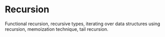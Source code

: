 # Recursion

Functional recursion, recursive types, iterating over data structures using recursion, memoization technique, tail recursion.